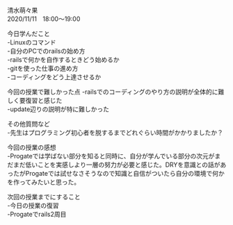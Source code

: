 清水萌々果  
2020/11/11　18:00～19:00  

今日学んだこと  
-Linuxのコマンド  
-自分のPCでのrailsの始め方  
-railsで何かを自作するときどう始めるか  
-gitを使った仕事の進め方  
-コーディングをどう上達させるか

今回の授業で難しかった点
-railsでのコーディングのやり方の説明が全体的に難しく要復習と感じた  
-update辺りの説明が特に難しかった

その他質問など  
-先生はプログラミング初心者を脱するまでどれぐらい時間がかかりましたか？

今回の授業の感想  
-Progateでは学ばない部分を知ると同時に、自分が学んでいる部分の次元がまだまだ低いことを実感しより一層の努力が必要と感じた。DRYを意識との話があったがProgateでは試せなさそうなので知識と自信がついたら自分の環境で何かを作ってみたいと思った。

次回の授業までにすること  
-今日の授業の復習  
-Progateでrails2周目

